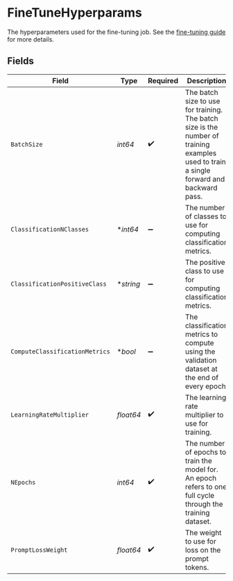 # FineTuneHyperparams

The hyperparameters used for the fine-tuning job. See the [fine-tuning guide](/docs/guides/legacy-fine-tuning/hyperparameters) for more details.


## Fields

| Field                                                                                                                                    | Type                                                                                                                                     | Required                                                                                                                                 | Description                                                                                                                              |
| ---------------------------------------------------------------------------------------------------------------------------------------- | ---------------------------------------------------------------------------------------------------------------------------------------- | ---------------------------------------------------------------------------------------------------------------------------------------- | ---------------------------------------------------------------------------------------------------------------------------------------- |
| `BatchSize`                                                                                                                              | *int64*                                                                                                                                  | :heavy_check_mark:                                                                                                                       | The batch size to use for training. The batch size is the number of<br/>training examples used to train a single forward and backward pass.<br/> |
| `ClassificationNClasses`                                                                                                                 | **int64*                                                                                                                                 | :heavy_minus_sign:                                                                                                                       | The number of classes to use for computing classification metrics.<br/>                                                                  |
| `ClassificationPositiveClass`                                                                                                            | **string*                                                                                                                                | :heavy_minus_sign:                                                                                                                       | The positive class to use for computing classification metrics.<br/>                                                                     |
| `ComputeClassificationMetrics`                                                                                                           | **bool*                                                                                                                                  | :heavy_minus_sign:                                                                                                                       | The classification metrics to compute using the validation dataset at the end of every epoch.<br/>                                       |
| `LearningRateMultiplier`                                                                                                                 | *float64*                                                                                                                                | :heavy_check_mark:                                                                                                                       | The learning rate multiplier to use for training.<br/>                                                                                   |
| `NEpochs`                                                                                                                                | *int64*                                                                                                                                  | :heavy_check_mark:                                                                                                                       | The number of epochs to train the model for. An epoch refers to one<br/>full cycle through the training dataset.<br/>                    |
| `PromptLossWeight`                                                                                                                       | *float64*                                                                                                                                | :heavy_check_mark:                                                                                                                       | The weight to use for loss on the prompt tokens.<br/>                                                                                    |